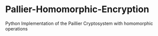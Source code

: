 # Pallier-Homomorphic-Encryption
Python Implementation of the Paillier Cryptosystem with homomorphic operations 
